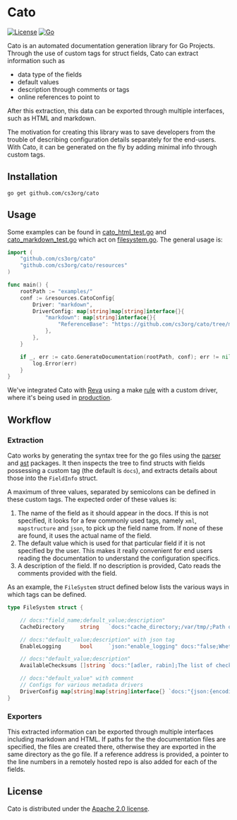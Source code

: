# Cato

[![License](https://img.shields.io/badge/License-Apache%202.0-blue.svg)](https://opensource.org/licenses/Apache-2.0)
[![Go](https://github.com/cs3org/cato/workflows/Go/badge.svg)](https://github.com/cs3org/cato/actions)

Cato is an automated documentation generation library for Go Projects. Through the use of custom tags for struct fields, Cato can extract information such as
- data type of the fields
- default values
- description through comments or tags
- online references to point to

After this extraction, this data can be exported through multiple interfaces, such as HTML and markdown.

The motivation for creating this library was to save developers from the trouble of describing configuration details separately for the end-users. With Cato, it can be generated on the fly by adding minimal info through custom tags.


## Installation

`go get github.com/cs3org/cato`


## Usage

Some examples can be found in [cato_html_test.go](cato_html_test.go) and [cato_markdown_test.go](cato_markdown_test.go) which act on [filesystem.go](examples/filesystem.go). The general usage is:

```go
import (
	"github.com/cs3org/cato"
	"github.com/cs3org/cato/resources"
)

func main() {
	rootPath := "examples/"
	conf := &resources.CatoConfig{
		Driver: "markdown",
		DriverConfig: map[string]map[string]interface{}{
			"markdown": map[string]interface{}{
				"ReferenceBase": "https://github.com/cs3org/cato/tree/master/examples",
			},
		},
	}

	if _, err := cato.GenerateDocumentation(rootPath, conf); err != nil {
		log.Error(err)
	}
}
```

We've integrated Cato with [Reva](https://github.com/cs3org/reva/) using a make [rule](https://github.com/cs3org/reva/blob/master/tools/generate-documentation/main.go) with a custom driver, where it's being used in [production](https://reva.link/docs/config/grpc/services/storageprovider/).

## Workflow

### Extraction

Cato works by generating the syntax tree for the go files using the [parser](https://golang.org/pkg/go/parser/) and [ast](https://golang.org/pkg/go/ast/) packages. It then inspects the tree to find structs with fields possessing a custom tag (the default is `docs`), and extracts details about those into the `FieldInfo` struct.

A maximum of three values, separated by semicolons can be defined in these custom tags. The expected order of these values is:
1. The name of the field as it should appear in the docs. If this is not specified, it looks for a few commonly used tags, namely `xml`, `mapstructure` and `json`, to pick up the field name from. If none of these are found, it uses the actual name of the field.
2. The default value which is used for that particular field if it is not specified by the user. This makes it really convenient for end users reading the documentation to understand the configuration specifics.
3. A description of the field. If no description is provided, Cato reads the comments provided with the field.

As an example, the `FileSystem` struct defined below lists the various ways in which tags can be defined.

```go
type FileSystem struct {

	// docs:"field_name;default_value;description"
	CacheDirectory     string   `docs:"cache_directory;/var/tmp/;Path of cache directory"`

	// docs:"default_value;description" with json tag
	EnableLogging      bool     `json:"enable_logging" docs:"false;Whether to enable logging"`

	// docs:"default_value;description"
	AvailableChecksums []string `docs:"[adler, rabin];The list of checksums provided by the file system"`

	// docs:"default_value" with comment
	// Configs for various metadata drivers
	DriverConfig map[string]map[string]interface{} `docs:"{json:{encoding: UTF8}, xml:{encoding: ASCII}}"`
}
```

### Exporters

This extracted information can be exported through multiple interfaces including markdown and HTML. If paths for the the documentation files are specified, the files are created there, otherwise they are exported in the same directory as the go file. If a reference address is provided, a pointer to the line numbers in a remotely hosted repo is also added for each of the fields.


## License

Cato is distributed under the [Apache 2.0 license](https://github.com/cs3org/cato/blob/master/LICENSE).

